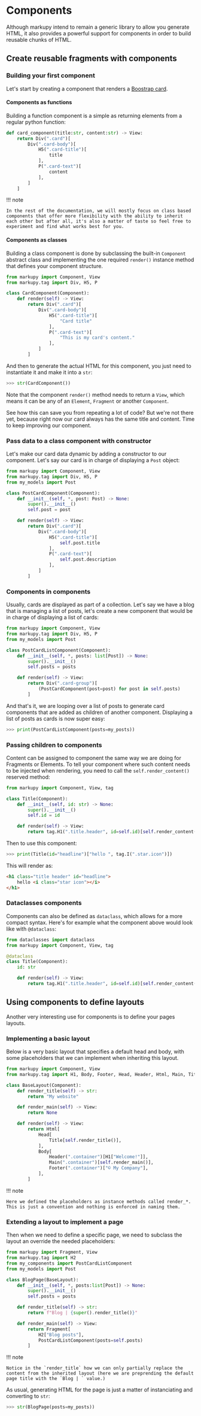 # Components

Although markupy intend to remain a generic library to allow you generate HTML, it also provides a powerful support for components in order to build reusable chunks of HTML.

## Create reusable fragments with components

### Building your first component

Let's start by creating a component that renders a [Boostrap card](https://getbootstrap.com/docs/5.3/components/card/).

#### Components as functions

Building a function component is a simple as returning elements from a regular python function:

```python
def card_component(title:str, content:str) -> View:
    return Div(".card")[
        Div(".card-body")[
            H5(".card-title")[
                title
            ],
            P(".card-text")[
                content
            ],
        ]
    ]
```

!!! note

    In the rest of the documentation, we will mostly focus on class based components that offer more flexibility with the ability to inherit each other but after all, it's also a matter of taste so feel free to experiment and find what works best for you.


#### Components as classes

Building a class component is done by subclassing the built-in `Component` abstract class and implementing the one required `render()` instance method that defines your component structure.

```python
from markupy import Component, View
from markupy.tag import Div, H5, P

class CardComponent(Component):
    def render(self) -> View:
        return Div(".card")[
            Div(".card-body")[
                H5(".card-title")[
                    "Card title"
                ],
                P(".card-text")[
                    "This is my card's content."
                ],
            ]
        ]
```

And then to generate the actual HTML for this component, you just need to instantiate it and make it into a `str`:

```python
>>> str(CardComponent())
```

Note that the component `render()` method needs to return a `View`, which means it can be any of an `Element`, `Fragment` or another `Component`.

See how this can save you from repeating a lot of code?
But we're not there yet, because right now our card always has the same title and content.
Time to keep improving our component.

### Pass data to a class component with constructor

Let's make our card data dynamic by adding a constructor to our component. Let's say our card is in charge of displaying a `Post` object:

```python
from markupy import Component, View
from markupy.tag import Div, H5, P
from my_models import Post

class PostCardComponent(Component):
    def __init__(self, *, post: Post) -> None:
        super().__init__()
        self.post = post

    def render(self) -> View:
        return Div(".card")[
            Div(".card-body")[
                H5(".card-title")[
                    self.post.title
                ],
                P(".card-text")[
                    self.post.description
                ],
            ]
        ]
```

### Components in components

Usually, cards are displayed as part of a collection. Let's say we have a blog that is managing a list of posts, let's create a new component that would be in charge of displaying a list of cards:

```python
from markupy import Component, View
from markupy.tag import Div, H5, P
from my_models import Post

class PostCardListComponent(Component):
    def __init__(self, *, posts: list[Post]) -> None:
        super().__init__()
        self.posts = posts

    def render(self) -> View:
        return Div(".card-group")[
            (PostCardComponent(post=post) for post in self.posts)
        ]
```

And that's it, we are looping over a list of posts to generate card components that are added as children of another component. Displaying a list of posts as cards is now super easy:

```python
>>> print(PostCardListComponent(posts=my_posts))
```

### Passing children to components

Content can be assigned to component the same way we are doing for Fragments or Elements.
To tell your component where such content needs to be injected when rendering, you need to call the `self.render_content()` reserved method:

```python
from markupy import Component, View, tag

class Title(Component):
    def __init__(self, id: str) -> None:
        super().__init__()
        self.id = id

    def render(self) -> View:
        return tag.H1(".title.header", id=self.id)[self.render_content()]
```

Then to use this component:

```python
>>> print(Title(id="headline")["hello ", tag.I(".star.icon")])
```

This will render as:

```html
<h1 class="title header" id="headline">
    hello <i class="star icon"></i>
</h1>
```

### Dataclasses components

Components can also be defined as `dataclass`, which allows for a more compact syntax.
Here's for example what the component above would look like with `@dataclass`:

```python
from dataclasses import dataclass
from markupy import Component, View, tag

@dataclass
class Title(Component):
    id: str

    def render(self) -> View:
        return tag.H1(".title.header", id=self.id)[self.render_content()]
```

## Using components to define layouts

Another very interesting use for components is to define your pages layouts.

### Implementing a basic layout

Below is a very basic layout that specifies a default head and body, with some placeholders that we can implement when inheriting this layout.

```python
from markupy import Component, View
from markupy.tag import H1, Body, Footer, Head, Header, Html, Main, Title

class BaseLayout(Component):
    def render_title(self) -> str:
        return "My website"

    def render_main(self) -> View:
        return None

    def render(self) -> View:
        return Html[
            Head[
                Title[self.render_title()],
            ],
            Body[
                Header(".container")[H1["Welcome!"]],
                Main(".container")[self.render_main()],
                Footer(".container")["© My Company"],
            ],
        ]
```

!!! note

    Here we defined the placeholders as instance methods called render_*. This is just a convention and nothing is enforced in naming them.


### Extending a layout to implement a page

Then when we need to define a specific page, we need to subclass the layout an override the needed placeholders:

```python
from markupy import Fragment, View
from markupy.tag import H2
from my_components import PostCardListComponent
from my_models import Post

class BlogPage(BaseLayout):
    def __init__(self, *, posts:list[Post]) -> None:
        super().__init__()
        self.posts = posts

    def render_title(self) -> str:
        return f"Blog | {super().render_title()}"

    def render_main(self) -> View:
        return Fragment[
            H2["Blog posts"],
            PostCardListComponent(posts=self.posts)
        ]
```

!!! note

    Notice in the `render_title` how we can only partially replace the content from the inherited layout (here we are preprending the default page title with the `Blog | ` value.)

As usual, generating HTML for the page is just a matter of instanciating and converting to `str`:

```python
>>> str(BlogPage(posts=my_posts))
```